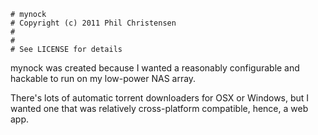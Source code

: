```
# mynock
# Copyright (c) 2011 Phil Christensen
#
#
# See LICENSE for details
```

mynock was created because I wanted a reasonably configurable and hackable to run on my low-power NAS array.

There's lots of automatic torrent downloaders for OSX or Windows, but I wanted one that was relatively cross-platform compatible, hence, a web app.
